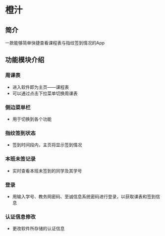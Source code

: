 # 橙汁

## 简介

一款能够简单快捷查看课程表与指纹签到情况的App

## 功能模块介绍

### 周课表 

- 进入软件即为主页——课程表
- 可以通过点击下拉菜单切换周课表

### 侧边菜单栏 

- 用于切换到各个功能

### 指纹签到状态

- 签到时间段内，主页将显示签到情况

### 本班未签记录

- 实时查看本班未签到的同学及其学号

### 登录

- 用输入学号、教务网密码、至诚信息系统密码进行登录，以获取课表和签到信息

### 认证信息修改 

- 更改软件所存储的认证信息
